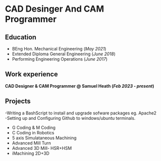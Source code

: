 # CAD Desinger And CAM Programmer 
## Education 
- BEng Hon. Mechanical Engineering (_May 2021_) 
- Extended Diploma General Engineering (_June 2018_) 
- Performing Engineering Operations (_June 2017_)

## Work experience 
**CAD Designer & CAM Programmer @ Samuel Heath (_Feb 2023 - present_)**

## Projects 
-Writing a BashScript to instail and upgrade sofware packages eg. Apache2
-Setting up and Configuring Github to windows/ubuntu terminals. 
- G Coding & M Coding
- C Coding in Robotics 
- 5 axis Simulataneous Machining
- Advanced Mill Turn
- Advanced 3D Mill- HSR+HSM
- iMachining 2D+3D

